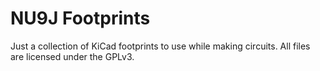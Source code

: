 # NU9J Footprints

Just a collection of KiCad footprints to use while making circuits. All files
are licensed under the GPLv3.

